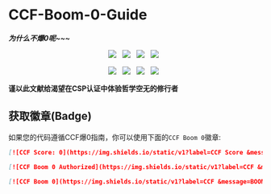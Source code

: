# CCF-Boom-0-Guide

***为什么不爆0呢~~~***

<p align="center">
  <a href="https://github.com/ILoveScratch2/CCF-Boom-0-Guide/issues"><img src="https://img.shields.io/github/issues/ILoveScratch2/CCF-Boom-0-Guide.svg?style=for-the-badge&logo=appveyor" /></a>&nbsp;&nbsp;
  <a href="https://github.com/ILoveScratch2/CCF-Boom-0-Guide/fork"><img src="https://img.shields.io/github/forks/ILoveScratch2/CCF-Boom-0-Guide.svg?style=for-the-badge&logo=appveyor" /></a>&nbsp;&nbsp;
  <a href="#"><img src="https://img.shields.io/github/stars/ILoveScratch2/CCF-Boom-0-Guide.svg?style=for-the-badge&logo=appveyor" /></a>&nbsp;&nbsp;
  <a href="https://github.com/ILoveScratch2/CCF-Boom-0-Guide/blob/main/LICENSE"><img src="https://img.shields.io/github/license/ILoveScratch2/CCF-Boom-0-Guide.svg?style=for-the-badge&logo=appveyor" /></a>&nbsp;&nbsp;
</p>

<p align="center">
  <a href="#"><img src="https://forthebadge.com/images/badges/built-with-love.svg" /></a>&nbsp;&nbsp;
  <a href="#"><img src="https://forthebadge.com/images/badges/made-with-markdown.svg" /></a>&nbsp;&nbsp;
  <a href="#"><img src="https://forthebadge.com/images/badges/made-with-c-plus-plus.svg" /></a>&nbsp;&nbsp;
  <a href="#"><img src="https://forthebadge.com/images/badges/built-by-developers.svg" /></a>&nbsp;&nbsp;
</p>

**谨以此文献给渴望在CSP认证中体验哲学空无的修行者**

## 获取徽章(Badge)

如果您的代码遵循CCF爆0指南，你可以使用下面的`CCF Boom 0`徽章:

```markdown
[![CCF Score: 0](https://img.shields.io/static/v1?label=CCF Score &message=0&color=7B5804)](https://github.com/ILoveScratch2/CCF-Boom-0-Guide)
```
```markdown
[![CCF Boom 0 Authorized](https://img.shields.io/static/v1?label=CCF &message=0.00&color=7B5804)](https://github.com/ILoveScratch2/CCF-Boom-0-Guide)
```
```markdown
[![CCF Boom 0](https://img.shields.io/static/v1?label=CCF &message=BOOM 0&color=7B5804)](https://github.com/ILoveScratch2/CCF-Boom-0-Guide)
```
